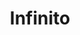 ---
title: Infinito
date: 
draft: false

# descripcion
description : Aro de plata pasante

materials: Plata 925

color: Plateado

dimensions: 0,6cm x 1,5cm

code: 01-20-0438

type: "Aros"

categories: []

price: $1.870,00

# Images
# first image will be shown in the product page
images:
  # - image: "images/path_to_image"
  # La ubicacion de las imagenes es imagenes/Aros/Aros.Solo Plata/01-20-0438-infinito
  - image: "./images/aros/solo_plata/01-20-0438-infinito_a.JPG"
  - image: "./images/aros/solo_plata/01-20-0438-infinito_b.JPG"
---